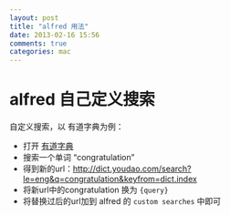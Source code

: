 ```yaml
---
layout: post
title: "alfred 用法"
date: 2013-02-16 15:56
comments: true
categories: mac
---
```


alfred 自己定义搜索
=============

自定义搜索，以 有道字典为例：

* 打开 [有道字典](http://dict.youdao.com/)
* 搜索一个单词 “congratulation” 
* 得到新的url：http://dict.youdao.com/search?le=eng&q=congratulation&keyfrom=dict.index
* 将新url中的congratulation 换为 `{query}`
* 将替换过后的url加到 alfred 的 `custom searches` 中即可

